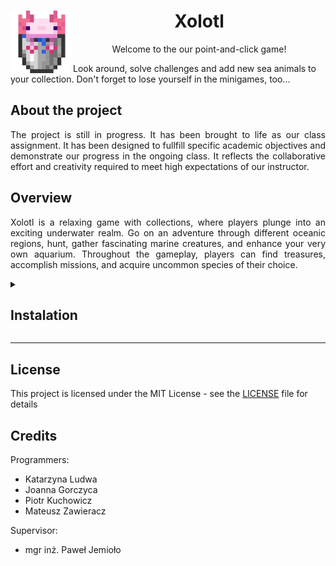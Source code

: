 <h1 align="center"> Xolotl <img src="https://raw.githubusercontent.com/kuchowiczp/readme-tests/main/test-swmimng.svg" style="width: 100px; height: 100px;" align="left"/> </h1>
<p align="center">
Welcome to the our point-and-click game!

Look around, solve challenges and add new sea animals to your collection.
Don't forget to lose yourself in the minigames, too...

## About the project
<p align="justify">
The project is still in progress. It has been brought to life as our class assignment.
It has been designed to fullfill specific academic objectives and demonstrate our progress in the ongoing class. 
It reflects the collaborative effort and creativity required to meet high expectations of our instructor.

## Overview
<p align="justify">
Xolotl is a relaxing game with collections, where players plunge into an exciting underwater realm.
Go on an adventure through different oceanic regions, hunt, gather fascinating marine creatures, and enhance your very own aquarium. 
Throughout the gameplay, players can find treasures, accomplish missions, and acquire uncommon species of their choice.

<details><summary><h2>Instalation</h2></summary>
<p>

## Requirements

To run this game you need to have python and pygame on your computer. If you have python installed, you can
donwload pygame with this command: `pip install pygame`

## Playing the game
You are able to begin your gameplay by typing the following command in the command line:
```
python xolotl.py
```

## Launch options
<!--- TO DO --->
You can start the game with certain flags that will affect the mechanics.
### Pick the game mode.
```
python xolotl.py -m [easy/medium/hard]
```
### Overwrite your system language options
```
python xolotl.py -l [LANG]
```
### Import your own fish from your own image file
```
python xolotl.py -i /path/to/file.png
```

</p>
</details>
<hr>

## License
This project is licensed under the MIT License - see the [LICENSE](LICENSE) file for details

## Credits
Programmers:
- Katarzyna Ludwa
- Joanna Gorczyca
- Piotr Kuchowicz
- Mateusz Zawieracz  

Supervisor:
- mgr inż. Paweł Jemioło
